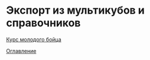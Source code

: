 # Экспорт из мультикубов и справочников



[Курс молодого бойца](cookBook.md)

[Оглавление](../README.md)